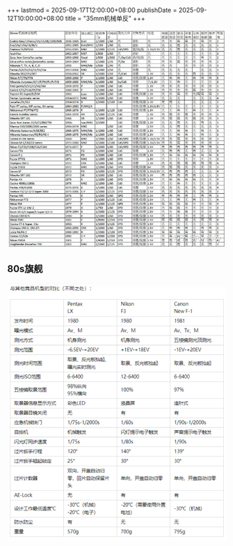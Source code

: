+++
lastmod = 2025-09-17T12:00:00+08:00
publishDate = 2025-09-12T10:00:00+08:00
title = "35mm机械单反"
+++

![alt text](images/20240410153808.png)

## 80s旗舰

![alt text](images/20240519171431.png)